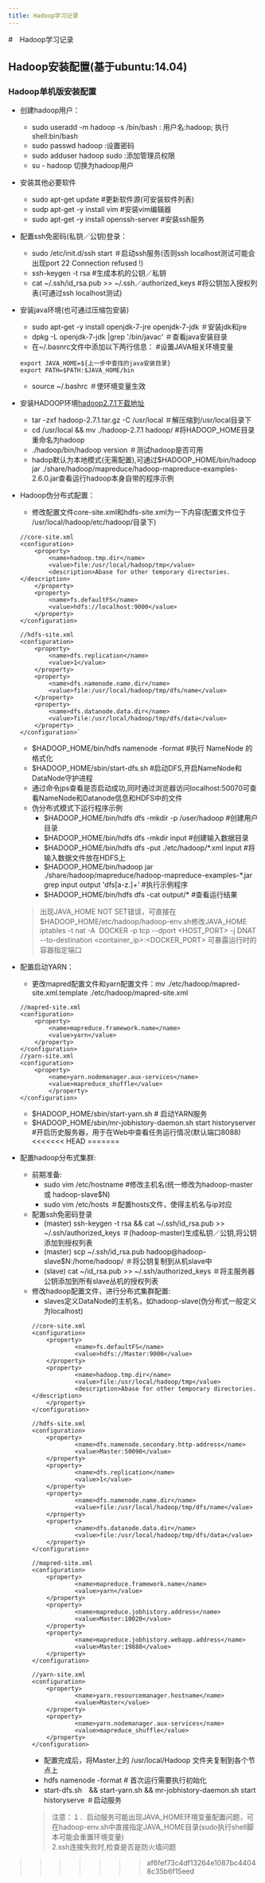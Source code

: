 ```yaml
---
title: Hadoop学习记录
---
```



#　Hadoop学习记录


## Hadoop安装配置(基于ubuntu:14.04)

### Hadoop单机版安装配置
* 创建hadoop用户：
    * sudo useradd -m hadoop -s /bin/bash    : 用户名:hadoop;   执行shell:bin/bash
    * sudo passwd hadoop      :设置密码
    * sudo adduser hadoop sudo  :添加管理员权限
    * su - hadoop 切换为hadoop用户    
* 安装其他必要软件
    * sudo apt-get update                                  #更新软件源(可安装软件列表)
    * sudp apt-get -y install vim                          #安装vim编辑器
    * sudo apt-get -y install openssh-server               #安装ssh服务
* 配置ssh免密码(私钥／公钥)登录：
    * sudo /etc/init.d/ssh start                            ＃启动ssh服务(否则ssh localhost测试可能会出现port 22 Connection refused !)
    * ssh-keygen -t rsa                                     #生成本机的公钥／私钥
    * cat ~/.ssh/id_rsa.pub >> ~/.ssh／authorized_keys      #将公钥加入授权列表(可通过ssh localhost测试)
* 安装java环境(也可通过压缩包安装)
    * sudo apt-get -y install openjdk-7-jre openjdk-7-jdk    ＃安装jdk和jre
    * dpkg -L openjdk-7-jdk |grep '/bin/javac'               ＃查看java安装目录
    * 在~/.basnrc文件中添加以下两行信息：                         #设置JAVA相关环境变量
    ```
    export JAVA_HOME=${上一步中查找的java安装目录}
    export PATH=$PATH:$JAVA_HOME/bin
    ```
    * source ~/.bashrc                                        ＃使环境变量生效
* 安装HADOOP环境[hadoop2.7.1下载地址](http://112.17.13.243/files/42440000077C9234/apache.fayea.com/hadoop/common/hadoop-2.7.1/hadoop-2.7.1.tar.gz)
    * tar -zxf hadoop-2.7.1.tar.gz -C /usr/local          ＃解压缩到/usr/local目录下
    * cd /usr/local && mv ./hadoop-2.7.1 hadoop/           #将HADOOP_HOME目录重命名为hadoop
    * ./hadoop/bin/hadoop version                         ＃测试hadoop是否可用
    * hadop默认为本地模式(无需配置),可通过$HADOOP_HOME/bin/hadoop jar ./share/hadoop/mapreduce/hadoop-mapreduce-examples-2.6.0.jar查看运行hadoop本身自带的程序示例

* Hadoop伪分布式配置：
    * 修改配置文件core-site.xml和hdfs-site.xml为一下内容(配置文件位于 /usr/local/hadoop/etc/hadoop/目录下)
    ```
    //core-site.xml 
    <configuration>
        <property>
            <name>hadoop.tmp.dir</name>
            <value>file:/usr/local/hadoop/tmp</value>
            <description>Abase for other temporary directories.</description>
        </property>
        <property>
            <name>fs.defaultFS</name>
            <value>hdfs://localhost:9000</value>
        </property>
    </configuration>

    //hdfs-site.xml   
    <configuration>
        <property>
            <name>dfs.replication</name>
            <value>1</value>
        </property>
        <property>
            <name>dfs.namenode.name.dir</name>
            <value>file:/usr/local/hadoop/tmp/dfs/name</value>
        </property>
        <property>
            <name>dfs.datanode.data.dir</name>
            <value>file:/usr/local/hadoop/tmp/dfs/data</value>
        </property>
    </configuration>`
    ```
    * $HADOOP_HOME/bin/hdfs namenode -format                  #执行 NameNode 的格式化
    * $HADOOP_HOME/sbin/start-dfs.sh                          #启动DFS,开启NameNode和DataNode守护进程
    * 通过命令jps查看是否启动成功,同时通过浏览器访问localhost:50070可查看NameNode和Datanode信息和HDFS中的文件
    * 伪分布式模式下运行程序示例
        * $HADOOP_HOME/bin/hdfs dfs -mkdir -p /user/hadoop              #创建用户目录
        * $HADOOP_HOME/bin/hdfs dfs -mkdir input                        #创建输入数据目录
        * $HADOOP_HOME/bin/hdfs dfs -put ./etc/hadoop/*.xml input       #将输入数据文件放在HDFS上
        * $HADOOP_HOME/bin/hadoop jar ./share/hadoop/mapreduce/hadoop-mapreduce-examples-*.jar grep input output 'dfs[a-z.]+' #执行示例程序
        * $HADOOP_HOME/bin/hdfs dfs -cat output/*                       #查看运行结果
    > 出现JAVA_HOME NOT SET错误，可直接在$HADOOP_HOME/etc/hadoop/hadoop-env.sh修改JAVA_HOME
    > iptables -t nat -A  DOCKER -p tcp --dport \<HOST_PORT\> -j DNAT --to-destination \<container_ip\>:\<DOCKER_PORT\> 可暴露运行时的容器指定端口
* 配置启动YARN：
    * 更改mapred配置文件和yarn配置文件：mv ./etc/hadoop/mapred-site.xml.template ./etc/hadoop/mapred-site.xml
    ```
    //mapred-site.xml
    <configuration>
        <property>
            <name>mapreduce.framework.name</name>
            <value>yarn</value>
        </property>
    </configuration>
    //yarn-site.xml
    <configuration>
        <property>
            <name>yarn.nodemanager.aux-services</name>
            <value>mapreduce_shuffle</value>
            </property>
    </configuration>
    ```
    * $HADOOP_HOME/sbin/start-yarn.sh      # 启动YARN服务
    * $HADOOP_HOME/sbin/mr-jobhistory-daemon.sh start historyserver  #开启历史服务器，用于在Web中查看任务运行情况(默认端口8088)
<<<<<<< HEAD
=======

* 配置hadoop分布式集群:
    * 前期准备:
        * sudo vim /etc/hostname     #修改主机名(统一修改为hadoop-master 或 hadoop-slave$N)
        * sudo vim /etc/hosts    ＃配置hosts文件，使得主机名与ip对应
    * 配置ssh免密码登录
        * (master) ssh-keygen -t rsa   && cat ~/.ssh/id_rsa.pub >> ~/.ssh/authorized_keys    ＃(hadoop-master)生成私钥／公钥,将公钥添加到授权列表
        * (master) scp ~/.ssh/id_rsa.pub hadoop@hadoop-slave$N:/home/hadoop/     ＃将公钥复制到从机slave中
        * (slave) cat ~/id_rsa.pub >> ~/.ssh/authorized_keys                     ＃将主服务器公钥添加到所有slave丛机的授权列表
    * 修改hadoop配置文件，进行分布式集群配置:
        * slaves定义DataNode的主机名，如hadoop-slave(伪分布式一般定义为localhost)
        ```
        //core-site.xml
        <configuration>
            <property>
                    <name>fs.defaultFS</name>
                    <value>hdfs://Master:9000</value>
            </property>
            <property>
                    <name>hadoop.tmp.dir</name>
                    <value>file:/usr/local/hadoop/tmp</value>
                    <description>Abase for other temporary directories.</description>
            </property>
        </configuration>

        //hdfs-site.xml
        <configuration>
            <property>
                    <name>dfs.namenode.secondary.http-address</name>
                    <value>Master:50090</value>
            </property>
            <property>
                    <name>dfs.replication</name>
                    <value>1</value>
            </property>
            <property>
                    <name>dfs.namenode.name.dir</name>
                    <value>file:/usr/local/hadoop/tmp/dfs/name</value>
            </property>
            <property>
                    <name>dfs.datanode.data.dir</name>
                    <value>file:/usr/local/hadoop/tmp/dfs/data</value>
            </property>
        </configuration>

        //mapred-site.xml
        <configuration>
            <property>
                    <name>mapreduce.framework.name</name>
                    <value>yarn</value>
            </property>
            <property>
                    <name>mapreduce.jobhistory.address</name>
                    <value>Master:10020</value>
            </property>
            <property>
                    <name>mapreduce.jobhistory.webapp.address</name>
                    <value>Master:19888</value>
            </property>
        </configuration>

        //yarn-site.xml
        <configuration>
            <property>
                    <name>yarn.resourcemanager.hostname</name>
                    <value>Master</value>
            </property>
            <property>
                    <name>yarn.nodemanager.aux-services</name>
                    <value>mapreduce_shuffle</value>
            </property>
        </configuration>
        ```
        * 配置完成后，将Master上的 /usr/local/Hadoop 文件夹复制到各个节点上
        * hdfs namenode -format       # 首次运行需要执行初始化
        * start-dfs.sh　&& start-yarn.sh  && mr-jobhistory-daemon.sh start historyserve  ＃启动服务
        >注意：１．启动服务可能出现JAVA_HOME环境变量配置问题，可在hadoop-env.sh中直接指定JAVA_HOME目录(sudo执行shell脚本可能会重置环境变量)
        </br> 2.ssh连接失败时,检查是否是防火墙问题 
>>>>>>> af6fef73c4df13264e1087bc44048c35b6f15eed
